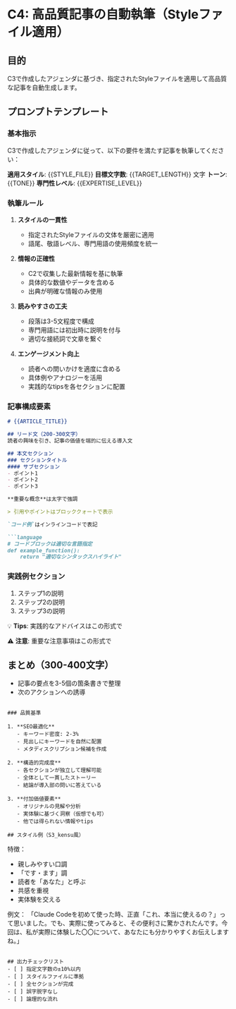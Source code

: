 # C4: 高品質記事の自動執筆（Styleファイル適用）

## 目的
C3で作成したアジェンダに基づき、指定されたStyleファイルを適用して高品質な記事を自動生成します。

## プロンプトテンプレート

### 基本指示
C3で作成したアジェンダに従って、以下の要件を満たす記事を執筆してください：

**適用スタイル**: {{STYLE_FILE}}
**目標文字数**: {{TARGET_LENGTH}} 文字
**トーン**: {{TONE}}
**専門性レベル**: {{EXPERTISE_LEVEL}}

### 執筆ルール

1. **スタイルの一貫性**
   - 指定されたStyleファイルの文体を厳密に適用
   - 語尾、敬語レベル、専門用語の使用頻度を統一

2. **情報の正確性**
   - C2で収集した最新情報を基に執筆
   - 具体的な数値やデータを含める
   - 出典が明確な情報のみ使用

3. **読みやすさの工夫**
   - 段落は3-5文程度で構成
   - 専門用語には初出時に説明を付与
   - 適切な接続詞で文章を繋ぐ

4. **エンゲージメント向上**
   - 読者への問いかけを適度に含める
   - 具体例やアナロジーを活用
   - 実践的なtipsを各セクションに配置

### 記事構成要素

```markdown
# {{ARTICLE_TITLE}}

## リード文（200-300文字）
読者の興味を引き、記事の価値を端的に伝える導入文

## 本文セクション
### セクションタイトル
#### サブセクション
- ポイント1
- ポイント2
- ポイント3

**重要な概念**は太字で強調

> 引用やポイントはブロッククォートで表示

`コード例`はインラインコードで表記

```language
# コードブロックは適切な言語指定
def example_function():
    return "適切なシンタックスハイライト"
```

### 実践例セクション
1. ステップ1の説明
2. ステップ2の説明
3. ステップ3の説明

💡 **Tips**: 実践的なアドバイスはこの形式で

⚠️ **注意**: 重要な注意事項はこの形式で

## まとめ（300-400文字）
- 記事の要点を3-5個の箇条書きで整理
- 次のアクションへの誘導
```

### 品質基準

1. **SEO最適化**
   - キーワード密度: 2-3%
   - 見出しにキーワードを自然に配置
   - メタディスクリプション候補を作成

2. **構造的完成度**
   - 各セクションが独立して理解可能
   - 全体として一貫したストーリー
   - 結論が導入部の問いに答えている

3. **付加価値要素**
   - オリジナルの見解や分析
   - 実体験に基づく洞察（仮想でも可）
   - 他では得られない情報やtips

## スタイル例（S3_kensu風）
```
特徴：
- 親しみやすい口調
- 「です・ます」調
- 読者を「あなた」と呼ぶ
- 共感を重視
- 実体験を交える

例文：
「Claude Codeを初めて使った時、正直「これ、本当に使えるの？」って思いました。でも、実際に使ってみると、その便利さに驚かされたんです。今回は、私が実際に体験した〇〇について、あなたにも分かりやすくお伝えしますね。」
```

## 出力チェックリスト
- [ ] 指定文字数の±10%以内
- [ ] スタイルファイルに準拠
- [ ] 全セクションが完成
- [ ] 誤字脱字なし
- [ ] 論理的な流れ